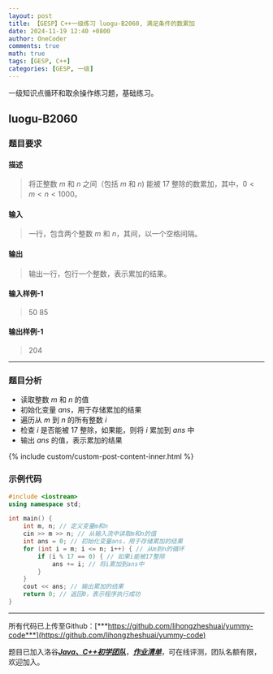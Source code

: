 ```yaml
---
layout: post
title: 【GESP】C++一级练习 luogu-B2060, 满足条件的数累加
date: 2024-11-19 12:40 +0800
author: OneCoder
comments: true
math: true
tags: [GESP, C++]
categories: [GESP, 一级]
---
```

一级知识点循环和取余操作练习题，基础练习。

<!--more-->

## luogu-B2060

### 题目要求

#### 描述

>将正整数 $m$ 和 $n$ 之间（包括 $m$ 和 $n)$ 能被 $17$ 整除的数累加，其中，$0<m<n<1000$。

#### 输入

>一行，包含两个整数 $m$ 和 $n$，其间，以一个空格间隔。

#### 输出

>输出一行，包行一个整数，表示累加的结果。

#### 输入样例-1

>50 85

#### 输出样例-1

>204

---

### 题目分析

- 读取整数 $m$ 和 $n$ 的值
- 初始化变量 $ans$，用于存储累加的结果
- 遍历从 $m$ 到 $n$ 的所有整数 $i$
- 检查 $i$ 是否能被 $17$ 整除，如果能，则将 $i$ 累加到 $ans$ 中
- 输出 $ans$ 的值，表示累加的结果

{% include custom/custom-post-content-inner.html %}

### 示例代码

```cpp
#include <iostream>
using namespace std; 

int main() {
    int m, n; // 定义变量m和n
    cin >> m >> n; // 从输入流中读取m和n的值
    int ans = 0; // 初始化变量ans，用于存储累加的结果
    for (int i = m; i <= n; i++) { // 从m到n的循环
        if (i % 17 == 0) { // 如果i能被17整除
            ans += i; // 将i累加到ans中
        }
    }
    cout << ans; // 输出累加的结果
    return 0; // 返回0，表示程序执行成功
}
```

---

所有代码已上传至Github：[***https://github.com/lihongzheshuai/yummy-code***](https://github.com/lihongzheshuai/yummy-code)

题目已加入洛谷[***Java、C++初学团队***](https://www.luogu.com.cn/team/92228)，[***作业清单***](https://www.luogu.com.cn/team/92228#homework)，可在线评测，团队名额有限，欢迎加入。
